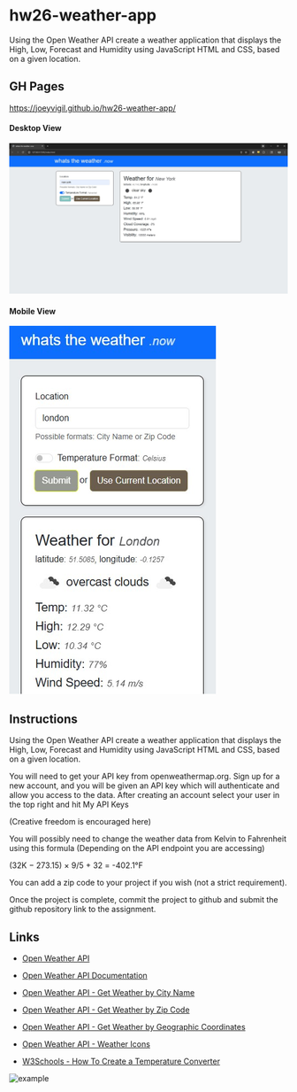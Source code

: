 # hw26-weather-app
Using the Open Weather API create a weather application that displays the High, Low, Forecast and Humidity using JavaScript HTML and CSS, based on a given location.

## GH Pages
https://joeyvigil.github.io/hw26-weather-app/

#### Desktop View
![desktop view](preview.jpg)

#### Mobile View
![mobile view](mobile.jpg)

## Instructions
Using the Open Weather API create a weather application that displays the High, Low, Forecast and Humidity using JavaScript HTML and CSS, based on a given location.

You will need to get your API key from openweathermap.org. Sign up for a new account, and you will be given an API key which will authenticate and allow you access to the data. After creating an account select your user in the top right and hit My API Keys

(Creative freedom is encouraged here)

You will possibly need to change the weather data from Kelvin to Fahrenheit using this formula (Depending on the API endpoint you are accessing)

(32K − 273.15) × 9/5 + 32 = -402.1°F

You can add a zip code to your project if you wish (not a strict requirement).

Once the project is complete, commit the project to github and submit the github repository link to the assignment.

## Links
- [Open Weather API](https://openweathermap.org/api)
- [Open Weather API Documentation](https://openweathermap.org/current)
- [Open Weather API - Get Weather by City Name](https://openweathermap.org/current#name)
- [Open Weather API - Get Weather by Zip Code](https://openweathermap.org/current#zip)
- [Open Weather API - Get Weather by Geographic Coordinates](https://openweathermap.org/current#geo)
- [Open Weather API - Weather Icons](https://openweathermap.org/weather-conditions)

- [W3Schools - How To Create a Temperature Converter](https://www.w3schools.com/howto/howto_js_temperature_converter.asp)

![example](https://lh3.googleusercontent.com/drive-storage/AJQWtBNwi70Lnt8PgSPqsHRUSjTZ0n-gyOeWuyr3VeSsd_0QC1PgdUwBs3Z9dL-uZINwQLboham1GBRqzAm1aYWXQ0EQBK6iliXxBHjJYG49SgCL_cQ=w1905-h953)
